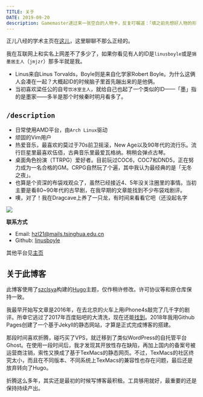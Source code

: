 ```yaml
---
TITLE: 关于
DATE: 2019-09-20
description: Gamemaster递过来一张空白的人物卡，反复叮嘱道：「填之前先想好人物的形象，然后讲给我听听」
---
```


正儿八经的学术主页在[这儿](https://linusboyle.cn)，这里聊聊不那么正经的。

我在互联网上和实名上网差不了多少了，如果你看见有人的ID是`linusboyle`或是`狷墨居主人`（`jmjzr`）那多半就是我。

- Linus来自Linus Torvalds，Boyle则是来自化学家Robert Boyle。为什么这俩人会凑在一起？大概起ID的时候脑子里首先蹦出来的是他俩。
- 当初喜欢梁任公的自号`饮冰室主人`，就给自己也起了一个类似的ID——「墨」指的是墨家——多半是那个时候秦时明月看多了。

## `/description`

+ 日常使用AMD平台，由`Arch Linux`驱动
+ 顽固的Vim用户
+ 热爱音乐，最喜欢的莫过于70s前卫摇滚，New Age以及90年代的流行乐。流行巨星里最喜欢伍佰，古典音乐里最爱瓦格纳。稍稍会弹点古琴。
+ 桌面角色扮演（TTRPG）爱好者。目前玩过COC6，COC7和DND5，正在努力成为一名合格的GM。CRPG自然玩了个遍，其中我认为最经典的是「无冬之夜」。
+ 也算是个资深的布袋戏观众了，虽然已经接近4、5年没关注圈里的事情。当初主要是看80~90年代的古早剧，在我早期的文章能找到不少布袋戏剧评。
+ 噢，对了！我在Dragcave上养了一只龙，有时间来看看它吧（还没起名字

[![](https://dragcave.net/image/LubWf.gif)](https://dragcave.net/view/LubWf)

**联系方式**
+ Email: hzl21@mails.tsinghua.edu.cn
+ Github: [linusboyle](https://github.com/linusboyle)

其他平台见[主页](https://linusboyle.cn)

## 关于此博客

此博客使用了[szclsya](https://github.com/szclsya)构建的[Hugo](https://gohugo.io/)主题，仅作稍许修改。许可协议等和原仓库保持一致。

我最早开始写文章是2016年，在去北京的火车上用iPhone4s敲完了几千字的剧评。所幸它逃过了2017年百度贴吧的大清洗，现在还能[找到](https://c.tieba.baidu.com/p/4712752943)。2018年我用Github Pages创建了一个基于Jekyll的静态网站，才算是正式完成博客的搭建。

那段时间喜欢折腾，碰巧买了VPS，就迁移到了类似WordPress的自托管平台Ghost。在使用一段时间后，我才发现其开放性存在缺陷，再加上国内的备案号被运营商注销，索性又换成了基于TexMacs的静态网页。不过，TexMacs的社区终究太小，而且在不同版本、不同系统上TexMacs的兼容性也存在问题，最后还是放弃转向了Hugo。

折腾这么多年，其实还是最初的时候写博客最积极。工具够用就好，最重要的还是保持持续产出。
